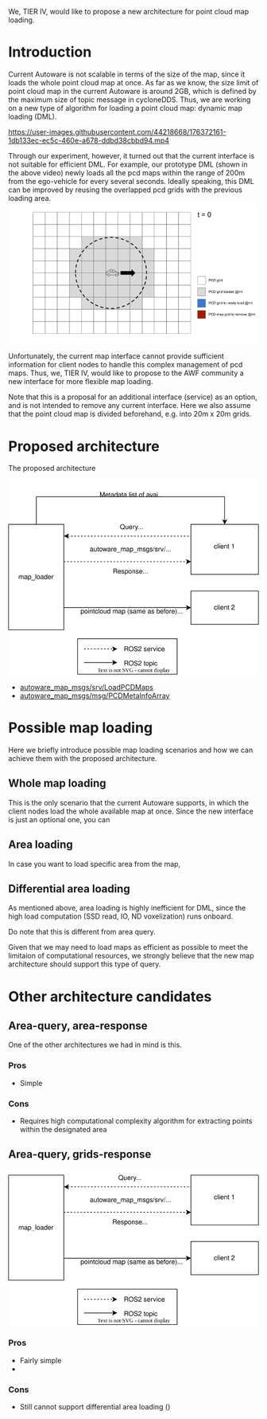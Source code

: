 We, TIER IV, would like to propose a new architecture for point cloud map loading.

# Introduction
Current Autoware is not scalable in terms of the size of the map, since it loads the whole point cloud map at once. As far as we know, the size limit of point cloud map in the current Autoware is around 2GB, which is defined by the maximum size of topic message in cycloneDDS. Thus, we are working on a new type of algorithm for loading a point cloud map: dynamic map loading (DML). 

https://user-images.githubusercontent.com/44218668/176372161-1db133ec-ec5c-460e-a678-ddbd38cbbd94.mp4

Through our experiment, however, it turned out that the current interface is not suitable for efficient DML. For example, our prototype DML (shown in the above video) newly loads all the pcd maps within the range of 200m from the ego-vehicle for every several seconds. Ideally speaking, this DML can be improved by reusing the overlapped pcd grids with the previous loading area. 
![](./figures/differential_area_loading.gif)

Unfortunately, the current map interface cannot provide sufficient information for client nodes to handle this complex management of pcd maps.
Thus, we, TIER IV, would like to propose to the AWF community a new interface for more flexible map loading.

Note that this is a proposal for an additional interface (service) as an option, and is not intended to remove any current interface.
Here we also assume that the point cloud map is divided beforehand, e.g. into 20m x 20m grids.

# Proposed architecture
The proposed architecture 

![Proposed architecture](./figures/proposed_architecture.drawio.svg)

- [autoware_map_msgs/srv/LoadPCDMaps](https://github.com/kminoda/autoware-map-loader-architecture-proposal/blob/main/autoware_map_msgs/srv/LoadPCDMaps.srv)
- [autoware_map_msgs/msg/PCDMetaInfoArray](https://github.com/kminoda/autoware-map-loader-architecture-proposal/blob/main/autoware_map_msgs/msg/PCDMetaInfoArray.msg)

# Possible map loading 
Here we briefly introduce possible map loading scenarios and how we can achieve them with the proposed architecture.

## Whole map loading
This is the only scenario that the current Autoware supports, in which the client nodes load the whole available map at once.
Since the new interface is just an optional one, you can 

## Area loading
In case you want to load specific area from the map, 

## Differential area loading

As mentioned above, area loading is highly inefficient for DML, since the high load computation (SSD read, IO, ND voxelization) runs onboard.

Do note that this is different from area query. 


Given that we may need to load maps as efficient as possible to meet the limitaion of computational resources, we strongly believe that the new map architecture should support this type of query.

# Other architecture candidates
## Area-query, area-response
One of the other architectures we had in mind is this. 


### Pros
- Simple

### Cons
- Requires high computational complexity algorithm for extracting points within the designated area

## Area-query, grids-response
![Candidate architecture 1](./figures/candidate_architecture_2.drawio.svg)

### Pros
- Fairly simple
- 

### Cons
- Still cannot support differential area loading ()